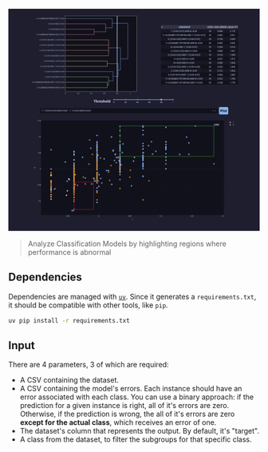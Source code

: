 ![Demo](./assets/demo.png)

> Analyze Classification Models by highlighting regions where performance is abnormal

## Dependencies

Dependencies are managed with [`uv`](https://github.com/astral-sh/uv). Since it generates a `requirements.txt`, it should be compatible with other tools, like `pip`.

```bash
uv pip install -r requirements.txt
```

## Input

There are 4 parameters, 3 of which are required:

- A CSV containing the dataset.
- A CSV containing the model's errors. Each instance should have an error associated with each class. You can use a binary approach: if the prediction for a given instance is right, all of it's errors are zero. Otherwise, if the prediction is wrong, the all of it's errors are zero **except for the actual class**, which receives an error of one.
- The dataset's column that represents the output. By default, it's "target".
- A class from the dataset, to filter the subgroups for that specific class.
